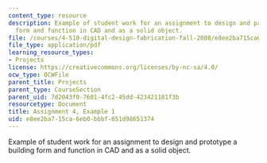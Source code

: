 ```yaml
---
content_type: resource
description: Example of student work for an assignment to design and prototype a building
  form and function in CAD and as a solid object.
file: /courses/4-510-digital-design-fabrication-fall-2008/e8ee2ba715ca6eb0bbbf651d98651374_assn4_example1.pdf
file_type: application/pdf
learning_resource_types:
- Projects
license: https://creativecommons.org/licenses/by-nc-sa/4.0/
ocw_type: OCWFile
parent_title: Projects
parent_type: CourseSection
parent_uid: 7d2043f0-7601-4fc2-45dd-423421181f3b
resourcetype: Document
title: Assignment 4, Example 1
uid: e8ee2ba7-15ca-6eb0-bbbf-651d98651374
---
```

Example of student work for an assignment to design and prototype a building form and function in CAD and as a solid object.